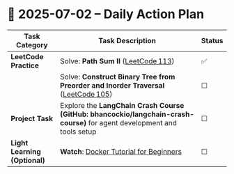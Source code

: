 # 📌 2025-07-02 – Daily Action Plan

| Task Category                 | Task Description                                                                                                                                                                | Status |
| ----------------------------- | ------------------------------------------------------------------------------------------------------------------------------------------------------------------------------- | ------ |
| **LeetCode Practice**         | Solve: **Path Sum II** ([LeetCode 113](https://leetcode.com/problems/path-sum-ii/))                                                                                             | ✅      |
|                               | Solve: **Construct Binary Tree from Preorder and Inorder Traversal** ([LeetCode 105](https://leetcode.com/problems/construct-binary-tree-from-preorder-and-inorder-traversal/)) | ☐      |
| **Project Task**              | Explore the **LangChain Crash Course (GitHub: bhancockio/langchain-crash-course)** for agent development and tools setup                                                        | ☐      |
| **Light Learning (Optional)** | **Watch**: [Docker Tutorial for Beginners](https://www.youtube.com/watch?v=b0HMimUb4f0)                                                          | ☐      |
